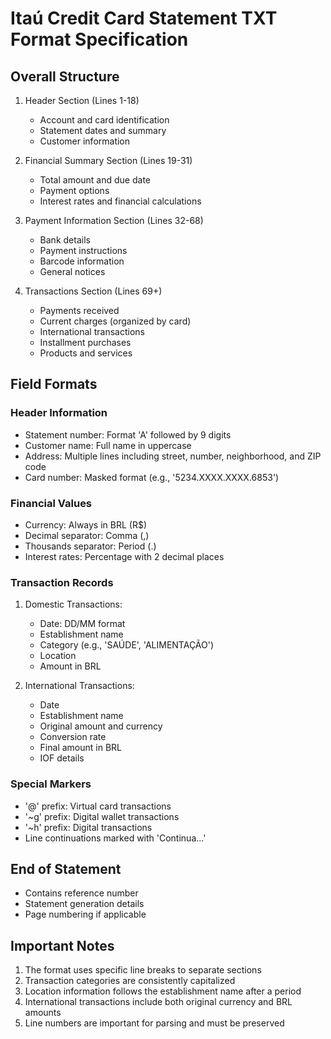 # Itaú Credit Card Statement TXT Format Specification

## Overall Structure

1. Header Section (Lines 1-18)
   - Account and card identification
   - Statement dates and summary
   - Customer information

2. Financial Summary Section (Lines 19-31)
   - Total amount and due date
   - Payment options
   - Interest rates and financial calculations

3. Payment Information Section (Lines 32-68)
   - Bank details
   - Payment instructions
   - Barcode information
   - General notices

4. Transactions Section (Lines 69+)
   - Payments received
   - Current charges (organized by card)
   - International transactions
   - Installment purchases
   - Products and services

## Field Formats

### Header Information
- Statement number: Format 'A' followed by 9 digits
- Customer name: Full name in uppercase
- Address: Multiple lines including street, number, neighborhood, and ZIP code
- Card number: Masked format (e.g., '5234.XXXX.XXXX.6853')

### Financial Values
- Currency: Always in BRL (R$)
- Decimal separator: Comma (,)
- Thousands separator: Period (.)
- Interest rates: Percentage with 2 decimal places

### Transaction Records
1. Domestic Transactions:
   - Date: DD/MM format
   - Establishment name
   - Category (e.g., 'SAÚDE', 'ALIMENTAÇÃO')
   - Location
   - Amount in BRL

2. International Transactions:
   - Date
   - Establishment name
   - Original amount and currency
   - Conversion rate
   - Final amount in BRL
   - IOF details

### Special Markers
- '@' prefix: Virtual card transactions
- '~g' prefix: Digital wallet transactions
- '~h' prefix: Digital transactions
- Line continuations marked with 'Continua...'

## End of Statement
- Contains reference number
- Statement generation details
- Page numbering if applicable

## Important Notes
1. The format uses specific line breaks to separate sections
2. Transaction categories are consistently capitalized
3. Location information follows the establishment name after a period
4. International transactions include both original currency and BRL amounts
5. Line numbers are important for parsing and must be preserved


